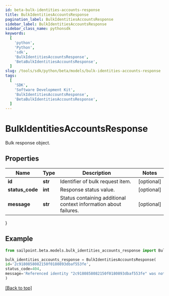 ```yaml
---
id: beta-bulk-identities-accounts-response
title: BulkIdentitiesAccountsResponse
pagination_label: BulkIdentitiesAccountsResponse
sidebar_label: BulkIdentitiesAccountsResponse
sidebar_class_name: pythonsdk
keywords:
  [
    'python',
    'Python',
    'sdk',
    'BulkIdentitiesAccountsResponse',
    'BetaBulkIdentitiesAccountsResponse',
  ]
slug: /tools/sdk/python/beta/models/bulk-identities-accounts-response
tags:
  [
    'SDK',
    'Software Development Kit',
    'BulkIdentitiesAccountsResponse',
    'BetaBulkIdentitiesAccountsResponse',
  ]
---
```


# BulkIdentitiesAccountsResponse

Bulk response object.

## Properties

| Name | Type | Description | Notes |
| --- | --- | --- | --- |
| **id** | **str** | Identifier of bulk request item. | [optional] |
| **status_code** | **int** | Response status value. | [optional] |
| **message** | **str** | Status containing additional context information about failures. | [optional] |

}

## Example

```python
from sailpoint.beta.models.bulk_identities_accounts_response import BulkIdentitiesAccountsResponse

bulk_identities_accounts_response = BulkIdentitiesAccountsResponse(
id='2c9180858082150f0180893dbaf553fe',
status_code=404,
message='Referenced identity "2c9180858082150f0180893dbaf553fe" was not found.'
)

```

[[Back to top]](#)
